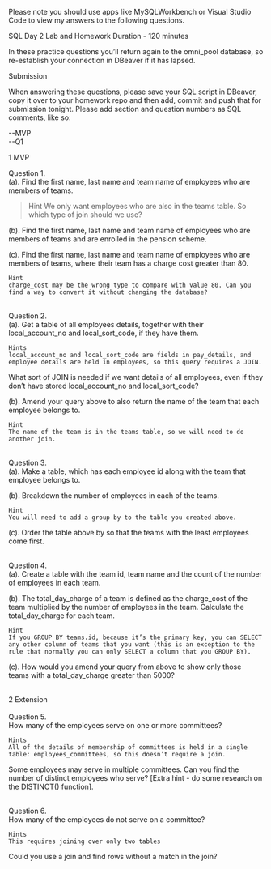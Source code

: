 Please note you should use apps like MySQLWorkbench or Visual Studio Code to view my answers to the following questions.

SQL Day 2 Lab and Homework
Duration - 120 minutes

In these practice questions you’ll return again to the omni_pool database, so re-establish your connection in DBeaver if it has lapsed.


Submission

When answering these questions, please save your SQL script in DBeaver, copy it over to your homework repo and then add, commit and push that for submission tonight. Please add section and question numbers as SQL comments, like so:

--MVP <br>
--Q1
<br>

1 MVP


Question 1. <br>
(a). Find the first name, last name and team name of employees who are members of teams.

<blockquote>Hint
    We only want employees who are also in the teams table. So which type of join should we use?
</blockquote>

(b). Find the first name, last name and team name of employees who are members of teams and are enrolled in the pension scheme.


(c). Find the first name, last name and team name of employees who are members of teams, where their team has a charge cost greater than 80.

    Hint
    charge_cost may be the wrong type to compare with value 80. Can you find a way to convert it without changing the database?

<br>
Question 2.<br>
(a). Get a table of all employees details, together with their local_account_no and local_sort_code, if they have them.

    Hints
    local_account_no and local_sort_code are fields in pay_details, and employee details are held in employees, so this query requires a JOIN.

What sort of JOIN is needed if we want details of all employees, even if they don’t have stored local_account_no and local_sort_code?


(b). Amend your query above to also return the name of the team that each employee belongs to.

    Hint
    The name of the team is in the teams table, so we will need to do another join.

<br>
Question 3.<br>
(a). Make a table, which has each employee id along with the team that employee belongs to.



(b). Breakdown the number of employees in each of the teams.

    Hint
    You will need to add a group by to the table you created above.


(c). Order the table above by so that the teams with the least employees come first.

<br>
Question 4.<br>
(a). Create a table with the team id, team name and the count of the number of employees in each team.



(b). The total_day_charge of a team is defined as the charge_cost of the team multiplied by the number of employees in the team. Calculate the total_day_charge for each team.

    Hint
    If you GROUP BY teams.id, because it’s the primary key, you can SELECT any other column of teams that you want (this is an exception to the rule that normally you can only SELECT a column that you GROUP BY).


(c). How would you amend your query from above to show only those teams with a total_day_charge greater than 5000?

<br>
2 Extension
<br>
<br>
Question 5.<br>
How many of the employees serve on one or more committees?


    Hints
    All of the details of membership of committees is held in a single table: employees_committees, so this doesn’t require a join.

Some employees may serve in multiple committees. Can you find the number of distinct employees who serve? [Extra hint - do some research on the DISTINCT() function].

<br>
Question 6.<br>
How many of the employees do not serve on a committee?


    Hints
    This requires joining over only two tables

Could you use a join and find rows without a match in the join?
